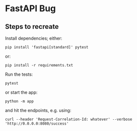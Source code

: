 # FastAPI Bug

## Steps to recreate

Install dependencies; either:

```shell
pip install 'fastapi[standard]' pytest
```

or:

```shell
pip install -r requirements.txt
```

Run the tests:

```shell
pytest
```

or start the app:

```shell
python -m app
```
and hit the endpoints, e.g. using:
```shell
curl --header 'Request-Correlation-Id: whatever' --verbose 'http://0.0.0.0:8080/success'
```
